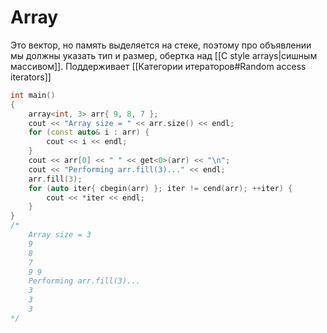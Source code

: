 # Array
Это вектор, но память выделяется на стеке, поэтому про объявлении мы должны указать тип и размер, обертка над [[C style arrays|сишным массивом]]. Поддерживает [[Категории итераторов#Random access iterators]]
```cpp
int main()
{
    array<int, 3> arr{ 9, 8, 7 };
    cout << "Array size = " << arr.size() << endl;
    for (const auto& i : arr) {
        cout << i << endl;
    }
    cout << arr[0] << " " << get<0>(arr) << "\n";
    cout << "Performing arr.fill(3)..." << endl;
    arr.fill(3);
    for (auto iter{ cbegin(arr) }; iter != cend(arr); ++iter) {
        cout << *iter << endl;
    }
}
/*
    Array size = 3
    9
    8
    7
    9 9
    Performing arr.fill(3)...
    3
    3
    3
*/
```